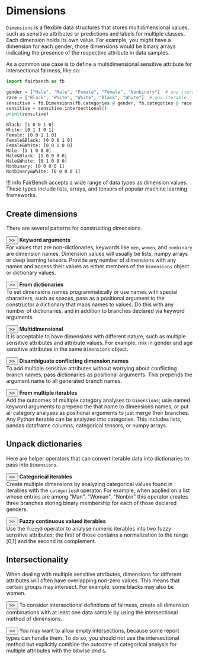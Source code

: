 # Dimensions

`Dimensions` is a flexible data structures that stores 
multidimensional values, such as
sensitive attributes or predictions and labels for
multiple classes. Each dimension holds its own
value. For example, you might have a 
dimension for each gender; those dimensions would be 
binary arrays indicating the presence of the respective
attribute in data samples.

As a common use case is to
define a multidimensional sensitive attribute 
for intersectional fairness, like so:

```python
import fairbench as fb

gender = ["Male", "Male", "Female", "Female", "Nonbinary"]  # any iterable
race = ["Black", "White", "White", "Black", "White"]  # any iterable
sensitive = fb.Dimensions(fb.categories @ gender, fb.categories @ race) 
sensitive = sensitive.intersectional() 
print(sensitive)
```

```text
Black: [1 0 0 1 0]
White: [0 1 1 0 1]
Female: [0 0 1 1 0]
Female&Black: [0 0 0 1 0]
Female&White: [0 0 1 0 0]
Male: [1 1 0 0 0]
Male&Black: [1 0 0 0 0]
Male&White: [0 1 0 0 0]
Nonbinary: [0 0 0 0 1]
Nonbinary&White: [0 0 0 0 1]
```


!!! info
    FairBench accepts a wide range of data types as dimension values.
    These types include lists, arrays, and tensors of popular machine learning frameworks.


## Create dimensions

There are several patterns for constructing dimensions.

<button onclick="toggleCode('code1')" class="toggle-button">>></button>
<b>Keyword arguments</b><br> For values that are non-dictionaries,
keywords like `men`, `women`, and `nonbinary` are dimension names. 
Dimension values will usually be lists,
numpy arrays or deep learning tensors. 
Provide any number of dimensions
with any names and access their values 
as either members of the `Dimensions` object
or dictionary values.
<div id="code1" class="code-block" style="display:none;">

```python
import fairbench as fb

sensitive = fb.Dimensions(
    men=[1, 1, 0, 0, 0], 
    women=[0, 0, 1, 1, 0],
    nonbinary=[0, 0, 0, 0, 1]
)
print(sensitive.nonbinary)
print(sensitive["nonbinary"]) # does the same
```

```text
[0, 0, 0, 0, 1]
[0, 0, 0, 0, 1]
```
</div>

<button onclick="toggleCode('code2')" class="toggle-button">>></button>
<b>From dictionaries</b><br>
To set dimensions names programmatically or use names 
with special characters, such as spaces, pass as a positional argument
to the constructor a dictionary 
that maps names to values. 
Do this with any number of dictionaries, and in addition to branches 
declared via keyword arguments.

<div id="code2" class="code-block" style="display:none;">

```python
import fairbench as fb

sensitive = fb.Dimensions(
    {"non-binary": [0, 0, 0, 0, 1]}, 
    men=[1, 1, 0, 0, 0], 
    women=[0, 0, 1, 1, 0]
)
print(sensitive.men)
print(sensitive["men"])  # does the same
```

```text
[1, 1, 0, 0, 0]
[1, 1, 0, 0, 0]
```
</div>


<button onclick="toggleCode('code3')" class="toggle-button">>></button>
<b>Multidimensional</b><br>
It is acceptable to have dimensions with different nature, 
such as multiple sensitive attributes and attribute values.
For example, mix in gender and age sensitive attributes
in the same `Dimensions` object.

<div id="code3" class="code-block" style="display:none;">

```python
import fairbench as fb

sensitive = fb.Dimensions(
    men=[1, 1, 0, 0, 0],
    nonmen=[0, 0, 1, 1, 1],
    IsOld=[0, 1, 0, 1, 0]
)
```
</div>


<button onclick="toggleCode('code4')" class="toggle-button">>></button>
<b>Disambiguate conflicting dimension names</b><br>
To add multiple sensitive attributes without worrying about 
conflicting branch names, pass dictionaries as positional 
arguments. This prepends the argument name to 
all generated branch names.
<div id="code4" class="code-block" style="display:none;">

```python
import fairbench as fb

sensitive = fb.Dimensions(
    gender={"1": [0, 0, 1, 1, 0], "0": [1, 1, 0, 0, 0], "?": [0, 0, 0, 0, 1]},
    isold={"1": [0, 1, 0, 1, 0], "0": [1, 0, 1, 0, 1]}
)
```
</div>


<button onclick="toggleCode('code6')" class="toggle-button">>></button>
<b>From multiple iterables</b><br>
Add the outcomes of multiple category analyses 
to `Dimensions`; usie named keyword arguments to prepend the 
that name to dimensions names, or put all category analyses
as positional arguments to just merge their branches.
Any Python iterable can be analyzed into categories.
This includes lists, pandas dataframe
columns, categorical tensors, or numpy arrays.

<div id="code6" class="code-block" style="display:none;">

```python
import fairbench as fb

gender = ...  # iterable (e.g., list) of gender attribute for each data sample
race = ...  # iterable (e.g., list) of race attribute for each data sample
sensitive = fb.Dimensions(
    gender=fb.categories @ gender, 
    race=fb.categories @ race
) 
```
</div>


## Unpack dictionaries

Here are helper operators that can convert iterable
data into dictionaries to pass into `Dimensions`.

<button onclick="toggleCode('code5')" class="toggle-button">>></button>
<b>Categorical iterables</b><br>
Create multiple dimensions by analyzing categorical 
values found in iterables with the
`categories@` operator.
For example, when applied on a list whose entries are among
"Man". "Woman", "Nonbin"
this operator creates three branches storing binary membership for each
of those declared genders.

<div id="code5" class="code-block" style="display:none;">

```python
import fairbench as fb

sensitive = fb.Dimensions(fb.categories@["Man", "Woman", "Man", "Woman", "Nonbin"])
print(sensitive)
```
```text
genderMan: [1, 0, 1, 0, 0]
genderWoman: [0, 1, 0, 1, 0]
genderNonbin: [0, 0, 0, 0, 1]
```
</div>

<button onclick="toggleCode('code9')" class="toggle-button">>></button>
<b>Fuzzy continuous valued iterables</b><br>
Use the `fuzzy@` operator to analyse numeric iterables into two fuzzy sensitive attributes;
the first of those contains a normalization to the range [0,1] and the
second its complement.

<div id="code9" class="code-block" style="display:none;">

```python
import fairbench as fb
age = [18, 20, 19, 42, 30, 60, 18, 50, 40]
sensitive = fb.Dimensions(gender=fb.fuzzy @ age)
print(sensitive)
```
```text
genderlarge 60.000: [0.         0.04761905 0.02380952 0.57142857 0.28571429 1.
 0.         0.76190476 0.52380952]
gendersmall 18.000: [1.         0.95238095 0.97619048 0.42857143 0.71428571 0.
 1.         0.23809524 0.47619048]
```
</div>



## Intersectionality

When dealing with multiple sensitive attributes, 
dimensions for different attributes will often have 
overlapping non-zero values. This means that
certain groups may intersect. For example,
some blacks may also be women.


<button onclick="toggleCode('code7')" class="toggle-button">>></button>
To consider intersectional definitions of fairness, 
create all dimension combinations with at least one 
data sample by using the intersectional method
of dimensions.

<div id="code7" class="code-block" style="display:none;">
```python
import fairbench as fb
sensitive = fb.Dimensions(
    gender=fb.categories@["Man", "Woman", "Man", "Nonbin"],
    race=fb.categories@["Other", "Black", "White", "White"]
)
sensitive = sensitive.intersectional()
```
</div>


<button onclick="toggleCode('code8')" class="toggle-button">>></button>
You may want to allow empty intersections, because
some report types can handle them. To do so, you should not
use the intersectional method but
explicitly combine the outcome of categorical analysis
for multiple attributes with the bitwise *and* `&`.

<div id="code8" class="code-block" style="display:none;">
```python
import fairbench as fb
sensitive = fb.Dimensions(
    fb.categories@["Man", "Woman", "Man", "Nonbin"]
    & fb.categories@["Black", "Black", "White", "White"]
)
print(sensitive)
```

```text
Woman&Black: [0 1 0 0]
Woman&White: [0 0 0 0]
Man&Black: [1 0 0 0]
Man&White: [0 0 1 0]
Nonbin&Black: [0 0 0 0]
Nonbin&White: [0 0 0 1]
```

</div>



<script>
function toggleCode(id) {
    var codeBlock = document.getElementById(id);
    if (codeBlock.style.display === "none") {
        codeBlock.style.display = "block";
    } else {
        codeBlock.style.display = "none";
    }
}
</script>